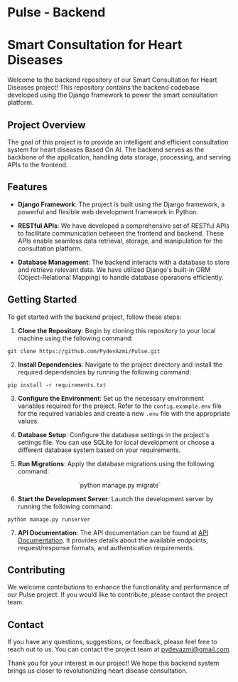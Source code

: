 # Pulse - Backend
# Smart Consultation for Heart Diseases 

Welcome to the backend repository of our Smart Consultation for Heart Diseases project! This repository contains the backend codebase developed using the Django framework to power the smart consultation platform.



## Project Overview

The goal of this project is to provide an intelligent and efficient consultation system for heart diseases Based  On AI. The backend serves as the backbone of the application, handling data storage, processing, and serving APIs to the frontend.



## Features

- **Django Framework**: The project is built using the Django framework, a powerful and flexible web development framework in Python.

- **RESTful APIs**: We have developed a comprehensive set of RESTful APIs to facilitate communication between the frontend and backend. These APIs enable seamless data retrieval, storage, and manipulation for the consultation platform.

- **Database Management**: The backend interacts with a database to store and retrieve relevant data. We have utilized Django's built-in ORM (Object-Relational Mapping) to handle database operations efficiently.


## Getting Started

To get started with the backend project, follow these steps:

1. **Clone the Repository**: Begin by cloning this repository to your local machine using the following command:

`git clone https://github.com/PydevAzmi/Pulse.git`

2. **Install Dependencies**: Navigate to the project directory and install the required dependencies by running the following command:

`pip install -r requirements.txt`

3. **Configure the Environment**: Set up the necessary environment variables required for the project. Refer to the `config.example.env` file for the required variables and create a new `.env` file with the appropriate values.

4. **Database Setup**: Configure the database settings in the project's settings file. You can use SQLite for local development or choose a different database system based on your requirements.

5. **Run Migrations**: Apply the database migrations using the following command:

<p align= "center"> `python manage.py migrate` </p>

6. **Start the Development Server**: Launch the development server by running the following command:

`python manage.py runserver`

7. **API Documentation**: The API documentation can be found at [API Documentation](api-documentation.md). It provides details about the available endpoints, request/response formats, and authentication requirements.

## Contributing

We welcome contributions to enhance the functionality and performance of our Pulse project. If you would like to contribute, please contact the project team.


## Contact

If you have any questions, suggestions, or feedback, please feel free to reach out to us. You can contact the project team at [pydevazmi@gmail.com](mailto:pydevazmi@gmail.com).

Thank you for your interest in our project! We hope this backend system brings us closer to revolutionizing heart disease consultation.

